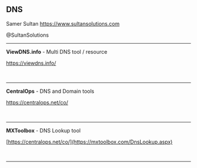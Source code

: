 ## DNS

Samer Sultan
https://www.sultansolutions.com

@SultanSolutions

---


**ViewDNS.info** - Multi DNS tool / resource 

https://viewdns.info/

&nbsp;
&nbsp;

---

**CentralOps** - DNS and Domain tools 

https://centralops.net/co/

&nbsp;
&nbsp;

---


**MXToolbox** - DNS Lookup tool 

[https://centralops.net/co/](https://mxtoolbox.com/DnsLookup.aspx)

&nbsp;
&nbsp;

---

